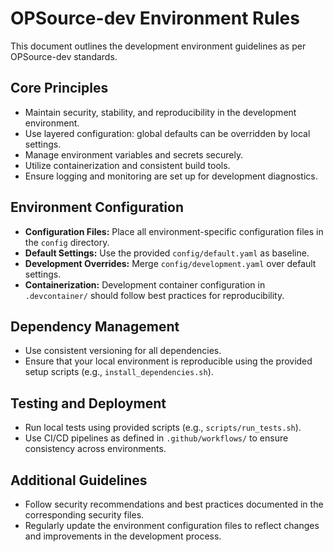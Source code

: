 <!-- markdownlint-disable MD013 line-length -->

# OPSource-dev Environment Rules

This document outlines the development environment guidelines as per OPSource-dev standards.

## Core Principles

- Maintain security, stability, and reproducibility in the development environment.
- Use layered configuration: global defaults can be overridden by local settings.
- Manage environment variables and secrets securely.
- Utilize containerization and consistent build tools.
- Ensure logging and monitoring are set up for development diagnostics.

## Environment Configuration

- **Configuration Files:** Place all environment-specific configuration files in the `config` directory.
- **Default Settings:** Use the provided `config/default.yaml` as baseline.
- **Development Overrides:** Merge `config/development.yaml` over default settings.
- **Containerization:** Development container configuration in `.devcontainer/` should follow best practices for reproducibility.

## Dependency Management

- Use consistent versioning for all dependencies.
- Ensure that your local environment is reproducible using the provided setup scripts (e.g., `install_dependencies.sh`).

## Testing and Deployment

- Run local tests using provided scripts (e.g., `scripts/run_tests.sh`).
- Use CI/CD pipelines as defined in `.github/workflows/` to ensure consistency across environments.

## Additional Guidelines

- Follow security recommendations and best practices documented in the corresponding security files.
- Regularly update the environment configuration files to reflect changes and improvements in the development process.
